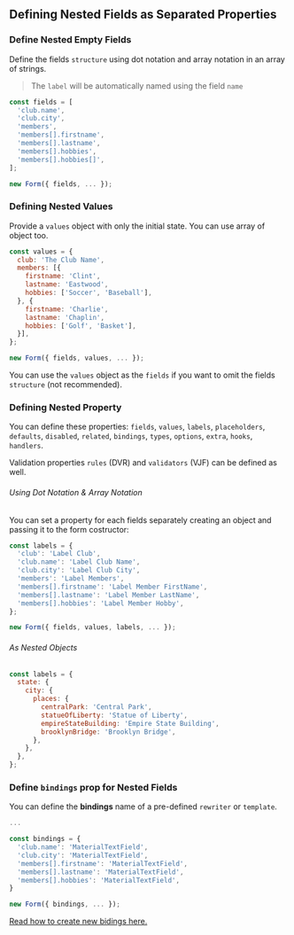 ## Defining Nested Fields as Separated Properties

### Define Nested Empty Fields

Define the fields `structure` using dot notation and array notation in an array of strings.

> The `label` will be automatically named using the field `name`

```javascript
const fields = [
  'club.name',
  'club.city',
  'members',
  'members[].firstname',
  'members[].lastname',
  'members[].hobbies',
  'members[].hobbies[]',
];

new Form({ fields, ... });

```

### Defining Nested Values

Provide a `values` object with only the initial state. You can use array of object too.

```javascript
const values = {
  club: 'The Club Name',
  members: [{
    firstname: 'Clint',
    lastname: 'Eastwood',
    hobbies: ['Soccer', 'Baseball'],
  }, {
    firstname: 'Charlie',
    lastname: 'Chaplin',
    hobbies: ['Golf', 'Basket'],
  }],
};

new Form({ fields, values, ... });
```

You can use the `values` object as the `fields` if you want to omit the fields `structure` (not recommended).

### Defining Nested Property

You can define these properties: `fields`, `values`, `labels`, `placeholders`, `defaults`, `disabled`, `related`, `bindings`, `types`, `options`, `extra`, `hooks`, `handlers`.

Validation properties `rules` (DVR) and `validators` (VJF) can be defined as well.

###### Using Dot Notation & Array Notation

You can set a property for each fields separately creating an object and passing it to the form costructor:

```javascript
const labels = {
  'club': 'Label Club',
  'club.name': 'Label Club Name',
  'club.city': 'Label Club City',
  'members': 'Label Members',
  'members[].firstname': 'Label Member FirstName',
  'members[].lastname': 'Label Member LastName',
  'members[].hobbies': 'Label Member Hobby',
};

new Form({ fields, values, labels, ... });
```

###### As Nested Objects

```javascript
const labels = {
  state: {
    city: {
      places: {
        centralPark: 'Central Park',
        statueOfLiberty: 'Statue of Liberty',
        empireStateBuilding: 'Empire State Building',
        brooklynBridge: 'Brooklyn Bridge',
      },
    },
  },
};
```

### Define `bindings` prop for Nested Fields

You can define the **bindings** name of a pre-defined `rewriter` or `template`.

```javascript
...

const bindings = {
  'club.name': 'MaterialTextField',
  'club.city': 'MaterialTextField',
  'members[].firstname': 'MaterialTextField',
  'members[].lastname': 'MaterialTextField',
  'members[].hobbies': 'MaterialTextField',
}

new Form({ bindings, ... });
```

[Read how to create new bidings here.](https://foxhound87.github.io/mobx-react-form/docs/bindings/)
